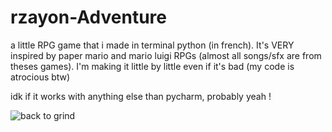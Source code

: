 # rzayon-Adventure
a little RPG game that i made in terminal python (in french). It's VERY inspired by paper mario and mario luigi RPGs (almost all songs/sfx are from theses games).
I'm making it little by little even if it's bad (my code is atrocious btw)

idk if it works with anything else than pycharm, probably yeah !

![back to grind](https://github.com/rzayon/rzayon-Adventure/assets/116463984/6a3af457-3a4e-487b-95eb-e94ad60e8e6e)
